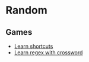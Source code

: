 # Random

## Games

* [Learn shortcuts](https://www.shortcutfoo.com/)
* [Learn regex with crossword](https://regexcrossword.com/)